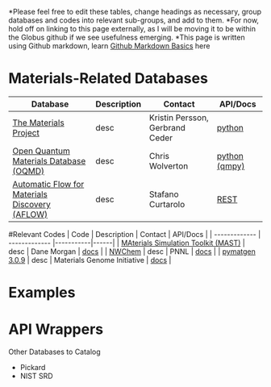 *Please feel free to edit these tables, change headings as necessary, group databases and codes into relevant sub-groups, and add to them. 
*For now,  hold off on linking to this page externally, as I will be moving it to be within the Globus github if we see usefulness emerging. 
*This page is written using Github markdown, learn [Github Markdown Basics](https://help.github.com/articles/markdown-basics/) here

# Materials-Related Databases

| Database | Description | Contact | API/Docs | 
| ------------- | ------------- |-----------|------| 
| [The Materials Project](https://www.materialsproject.org)  | desc | Kristin Persson, Gerbrand Ceder | [python](https://www.materialsproject.org/docs/api)  |
| [Open Quantum Materials Database (OQMD)](http://oqmd.org)  | desc | Chris Wolverton | [python (qmpy)](http://oqmd.org/static/docs/index.html)  |
| [Automatic Flow for Materials Discovery (AFLOW)](http://www.aflowlib.org) | desc | Stafano Curtarolo     | [REST](http://aflowlib.duke.edu/aflowwiki/doku.php?id=documentation:start)  |

#Relevant Codes
| Code | Description | Contact | API/Docs | 
| ------------- | ------------- |-----------|------| 
| [MAterials Simulation Toolkit (MAST)](http://pythonhosted.org/MAST/index.html)  | desc | Dane Morgan | [docs](http://pythonhosted.org/MAST/index.html)  |
| [NWChem](http://www.nwchem-sw.org/index.php/Main_Page)  | desc | PNNL | [docs](http://www.nwchem-sw.org/index.php/Release65:NWChem_Documentation)  |
| [pymatgen 3.0.9](https://pypi.python.org/pypi/pymatgen)  | desc | Materials Genome Initiative | [docs](https://pypi.python.org/pypi/pymatgen)  |

# Examples

# API Wrappers



Other Databases to Catalog
* Pickard
* NIST SRD
